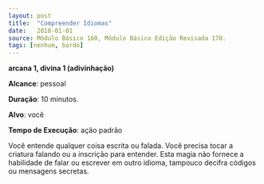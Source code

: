 ```yaml
---
layout: post
title:  "Compreender Idiomas"
date:   2018-01-01
source: Módulo Básico 160, Módulo Básico Edição Revisada 170.
tags: [nenhum, bardo]
---
```


**arcana 1, divina 1 (adivinhação)**

**Alcance**: pessoal

**Duração**: 10 minutos.

**Alvo**: você

**Tempo de Execução**: ação padrão

Você entende qualquer coisa escrita ou falada. Você precisa tocar a criatura falando ou a inscrição para entender. Esta magia não fornece a habilidade de falar ou escrever em outro idioma, tampouco decifra códigos ou mensagens secretas.
